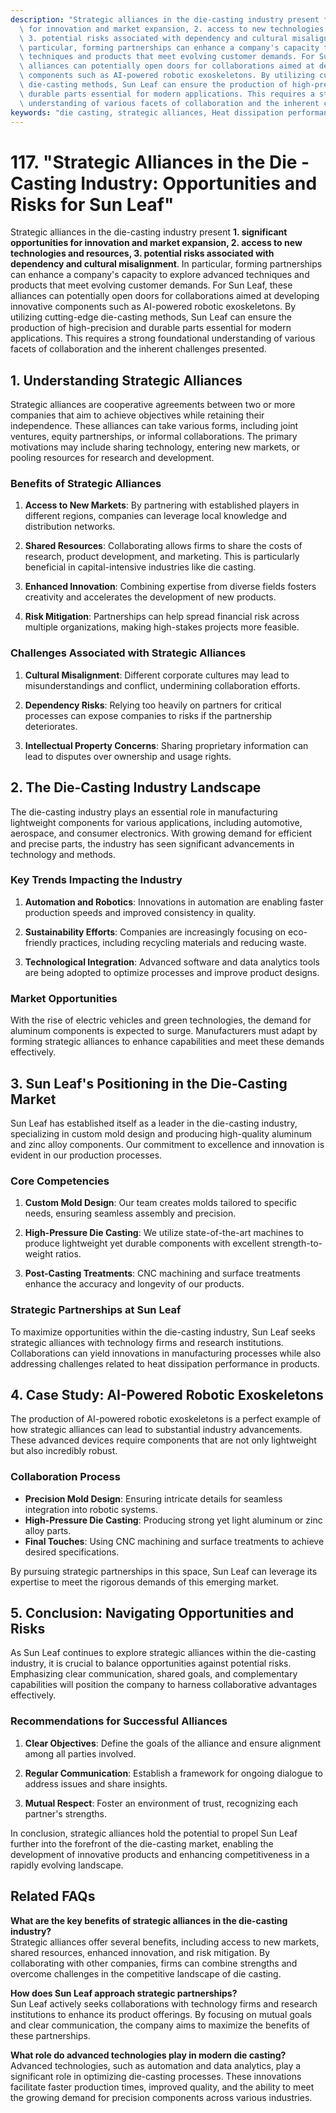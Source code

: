 ```yaml
---
description: "Strategic alliances in the die-casting industry present **1. significant opportunities\
  \ for innovation and market expansion, 2. access to new technologies and resources,\
  \ 3. potential risks associated with dependency and cultural misalignment**. In\
  \ particular, forming partnerships can enhance a company's capacity to explore advanced\
  \ techniques and products that meet evolving customer demands. For Sun Leaf, these\
  \ alliances can potentially open doors for collaborations aimed at developing innovative\
  \ components such as AI-powered robotic exoskeletons. By utilizing cutting-edge\
  \ die-casting methods, Sun Leaf can ensure the production of high-precision and\
  \ durable parts essential for modern applications. This requires a strong foundational\
  \ understanding of various facets of collaboration and the inherent challenges presented."
keywords: "die casting, strategic alliances, Heat dissipation performance, Heat sink"
---
```

# 117. "Strategic Alliances in the Die - Casting Industry: Opportunities and Risks for Sun Leaf"

Strategic alliances in the die-casting industry present **1. significant opportunities for innovation and market expansion, 2. access to new technologies and resources, 3. potential risks associated with dependency and cultural misalignment**. In particular, forming partnerships can enhance a company's capacity to explore advanced techniques and products that meet evolving customer demands. For Sun Leaf, these alliances can potentially open doors for collaborations aimed at developing innovative components such as AI-powered robotic exoskeletons. By utilizing cutting-edge die-casting methods, Sun Leaf can ensure the production of high-precision and durable parts essential for modern applications. This requires a strong foundational understanding of various facets of collaboration and the inherent challenges presented.

## **1. Understanding Strategic Alliances**

Strategic alliances are cooperative agreements between two or more companies that aim to achieve objectives while retaining their independence. These alliances can take various forms, including joint ventures, equity partnerships, or informal collaborations. The primary motivations may include sharing technology, entering new markets, or pooling resources for research and development.

### **Benefits of Strategic Alliances**

1. **Access to New Markets**: By partnering with established players in different regions, companies can leverage local knowledge and distribution networks.
   
2. **Shared Resources**: Collaborating allows firms to share the costs of research, product development, and marketing. This is particularly beneficial in capital-intensive industries like die casting.

3. **Enhanced Innovation**: Combining expertise from diverse fields fosters creativity and accelerates the development of new products.

4. **Risk Mitigation**: Partnerships can help spread financial risk across multiple organizations, making high-stakes projects more feasible.

### **Challenges Associated with Strategic Alliances**

1. **Cultural Misalignment**: Different corporate cultures may lead to misunderstandings and conflict, undermining collaboration efforts.

2. **Dependency Risks**: Relying too heavily on partners for critical processes can expose companies to risks if the partnership deteriorates.

3. **Intellectual Property Concerns**: Sharing proprietary information can lead to disputes over ownership and usage rights.

## **2. The Die-Casting Industry Landscape**

The die-casting industry plays an essential role in manufacturing lightweight components for various applications, including automotive, aerospace, and consumer electronics. With growing demand for efficient and precise parts, the industry has seen significant advancements in technology and methods.

### **Key Trends Impacting the Industry**

1. **Automation and Robotics**: Innovations in automation are enabling faster production speeds and improved consistency in quality.

2. **Sustainability Efforts**: Companies are increasingly focusing on eco-friendly practices, including recycling materials and reducing waste.

3. **Technological Integration**: Advanced software and data analytics tools are being adopted to optimize processes and improve product designs.

### **Market Opportunities**

With the rise of electric vehicles and green technologies, the demand for aluminum components is expected to surge. Manufacturers must adapt by forming strategic alliances to enhance capabilities and meet these demands effectively.

## **3. Sun Leaf's Positioning in the Die-Casting Market**

Sun Leaf has established itself as a leader in the die-casting industry, specializing in custom mold design and producing high-quality aluminum and zinc alloy components. Our commitment to excellence and innovation is evident in our production processes.

### **Core Competencies**

1. **Custom Mold Design**: Our team creates molds tailored to specific needs, ensuring seamless assembly and precision.

2. **High-Pressure Die Casting**: We utilize state-of-the-art machines to produce lightweight yet durable components with excellent strength-to-weight ratios.

3. **Post-Casting Treatments**: CNC machining and surface treatments enhance the accuracy and longevity of our products.

### **Strategic Partnerships at Sun Leaf**

To maximize opportunities within the die-casting industry, Sun Leaf seeks strategic alliances with technology firms and research institutions. Collaborations can yield innovations in manufacturing processes while also addressing challenges related to heat dissipation performance in products.

## **4. Case Study: AI-Powered Robotic Exoskeletons**

The production of AI-powered robotic exoskeletons is a perfect example of how strategic alliances can lead to substantial industry advancements. These advanced devices require components that are not only lightweight but also incredibly robust.

### **Collaboration Process**

- **Precision Mold Design**: Ensuring intricate details for seamless integration into robotic systems.
- **High-Pressure Die Casting**: Producing strong yet light aluminum or zinc alloy parts.
- **Final Touches**: Using CNC machining and surface treatments to achieve desired specifications.

By pursuing strategic partnerships in this space, Sun Leaf can leverage its expertise to meet the rigorous demands of this emerging market.

## **5. Conclusion: Navigating Opportunities and Risks**

As Sun Leaf continues to explore strategic alliances within the die-casting industry, it is crucial to balance opportunities against potential risks. Emphasizing clear communication, shared goals, and complementary capabilities will position the company to harness collaborative advantages effectively.

### **Recommendations for Successful Alliances**

1. **Clear Objectives**: Define the goals of the alliance and ensure alignment among all parties involved.

2. **Regular Communication**: Establish a framework for ongoing dialogue to address issues and share insights.

3. **Mutual Respect**: Foster an environment of trust, recognizing each partner's strengths.

In conclusion, strategic alliances hold the potential to propel Sun Leaf further into the forefront of the die-casting market, enabling the development of innovative products and enhancing competitiveness in a rapidly evolving landscape.

## Related FAQs

**What are the key benefits of strategic alliances in the die-casting industry?**  
Strategic alliances offer several benefits, including access to new markets, shared resources, enhanced innovation, and risk mitigation. By collaborating with other companies, firms can combine strengths and overcome challenges in the competitive landscape of die casting.

**How does Sun Leaf approach strategic partnerships?**  
Sun Leaf actively seeks collaborations with technology firms and research institutions to enhance its product offerings. By focusing on mutual goals and clear communication, the company aims to maximize the benefits of these partnerships.

**What role do advanced technologies play in modern die casting?**  
Advanced technologies, such as automation and data analytics, play a significant role in optimizing die-casting processes. These innovations facilitate faster production times, improved quality, and the ability to meet the growing demand for precision components across various industries.
